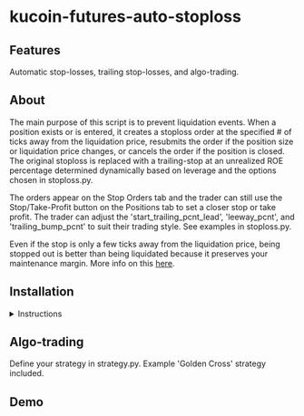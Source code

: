 # kucoin-futures-auto-stoploss

## Features

Automatic stop-losses, trailing stop-losses, and algo-trading.

## About

The main purpose of this script is to prevent liquidation events. When a position exists or is entered, it creates a stoploss order at the specified # of ticks away from the liquidation price, resubmits the order if the position size or liquidation price changes, or cancels the order if the position is closed. The original stoploss is replaced with a trailing-stop at an unrealized ROE percentage determined dynamically based on leverage and the options chosen in stoploss.py.

The orders appear on the Stop Orders tab and the trader can still use the Stop/Take-Profit button on the Positions tab to set a closer stop or take profit. The trader can adjust the 'start_trailing_pcnt_lead', 'leeway_pcnt', and 'trailing_bump_pcnt' to suit their trading style. See examples in stoploss.py.

Even if the stop is only a few ticks away from the liquidation price, being stopped out is better than being liquidated because it preserves your maintenance margin. More info on this [here](https://medium.com/@Austerity_Sucks/why-you-should-never-use-your-liquidation-price-as-a-stop-loss-on-bitcoin-futures-30655f280ddd).

## Installation

<details>
<summary>Instructions
</summary>

1. Clone the repository:

        git clone https://github.com/duplonicus/kucoin-futures-auto-stoploss.git

2. Install [Python 3.10](https://www.python.org/downloads/release/python-3100/) or set up new virtual environment for 3.10.

3. Install the requirements from a terminal in the repository with pip.

        pip install -r requirements.txt

4. Install [SurrealDB](https://surrealdb.com/) and set respective options in stoploss.py to True to enable trade logging and algo-trading.

5. Create secret.ini in the root of the repository and add your Kucoin API connection info and Discord webhook URL.

        # Example secret.ini file
        [api]
        key =
        secret =
        passphrase =
        [discord]
        webhook_url =

</details>

## Algo-trading

Define your strategy in strategy.py. Example 'Golden Cross' strategy included.

## Demo

